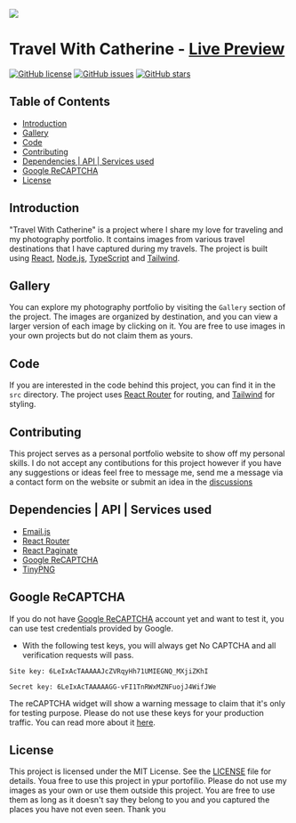 <img src="https://github.com/catherineisonline/travel-with-catherine/blob/main/public/projectPreview.png?raw=true"></img>

# Travel With Catherine - [Live Preview](https://travel-with-catherine.vercel.app/)

[![GitHub license](https://img.shields.io/github/license/catherineisonline/travel-with-catherine)](https://github.com/catherineisonline/travel-with-catherine/blob/main/LICENSE)
[![GitHub issues](https://img.shields.io/github/issues/catherineisonline/travel-with-catherine)](https://github.com/catherineisonline/travel-with-catherine/issues)
[![GitHub stars](https://img.shields.io/github/stars/catherineisonline/travel-with-catherine)](https://github.com/catherineisonline/travel-with-catherine/stargazers)

## Table of Contents

- [Introduction](#introduction)
- [Gallery](#gallery)
- [Code](#code)
- [Contributing](#contributing)
- [Dependencies | API | Services used](#dependencies)
- [Google ReCAPTCHA](#recaptcha)
- [License](#license)

## Introduction <a id="introduction"></a>

"Travel With Catherine" is a project where I share my love for traveling and my photography portfolio. It contains images from various travel destinations that I have captured during my travels. The project is built using [React](https://reactjs.org/), [Node.js](https://nodejs.org/en), [TypeScript](https://www.typescriptlang.org/) and [Tailwind](https://tailwindcss.com/docs).

## Gallery  <a id="gallery"></a>

You can explore my photography portfolio by visiting the `Gallery` section of the project. The images are organized by destination, and you can view a larger version of each image by clicking on it. You are free to use images in your own projects but do not claim them as yours. 

## Code  <a id="code"></a>

If you are interested in the code behind this project, you can find it in the `src` directory. The project uses [React Router](https://reactrouter.com/) for routing, and [Tailwind](https://tailwindcss.com/) for styling.

## Contributing  <a id="contributing"></a>

This project serves as a personal portfolio website to show off my personal skills. I do not accept any contibutions for this project however if you have any suggestions or ideas feel free to message me, send me a message via a contact form on the website or submit an idea in the [discussions](https://github.com/catherineisonline/travel-with-catherine/discussions)


## Dependencies | API | Services used  <a id="dependencies"></a>
- [Email.js](https://www.emailjs.com/)
- [React Router](https://reactrouter.com/)
- [React Paginate](https://www.npmjs.com/package/react-paginate)
- [Google ReCAPTCHA](https://www.google.com/recaptcha/about/)
- [TinyPNG](https://tinypng.com/)


## Google ReCAPTCHA <a id="recaptcha"></a>

If you do not have [Google ReCAPTCHA](https://www.google.com/recaptcha/about/) account yet and want to test it, you can use test credentials provided by Google.
- With the following test keys, you will always get No CAPTCHA and all verification requests will pass.
```
Site key: 6LeIxAcTAAAAAJcZVRqyHh71UMIEGNQ_MXjiZKhI

Secret key: 6LeIxAcTAAAAAGG-vFI1TnRWxMZNFuojJ4WifJWe

```

The reCAPTCHA widget will show a warning message to claim that it's only for testing purpose. Please do not use these keys for your production traffic. You can read more about it [here](https://developers.google.com/recaptcha/docs/faq#id-like-to-run-automated-tests-with-recaptcha.-what-should-i-do).

## License  <a id="license"></a>

This project is licensed under the MIT License. See the [LICENSE](https://github.com/catherineisonline/travel-with-catherine/blob/main/LICENSE) file for details. Youa free to use this project in ypur portofilio.
Please do not use my images as your own or use them outside this project. You are free to use them as long as it doesn't say they belong to you and you captured the places you have not even seen. Thank you